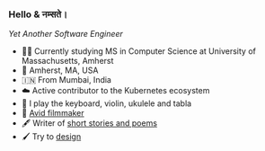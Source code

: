 ### Hello & नम्सते।

*Yet Another Software Engineer*

- 👨‍💻 Currently studying MS in Computer Science at University of Massachusetts, Amherst
- 📍 Amherst, MA, USA
- 🇮🇳 From Mumbai, India
- ☁️ Active contributor to the Kubernetes ecosystem
- 🎵 I play the keyboard, violin, ukulele and tabla
- 🎥 [Avid filmmaker](https://www.youtube.com/playlist?list=PLQQp-IbY4nLMsA4YAWKZqexojX-QnEF7W)
- 🖋️ Writer of [short stories and poems]([http://wattpad.com/user/ashnehete](https://ashnehete.in/writing/))
- 🖌️ Try to [design](https://thelogobaker.tumblr.com/)

